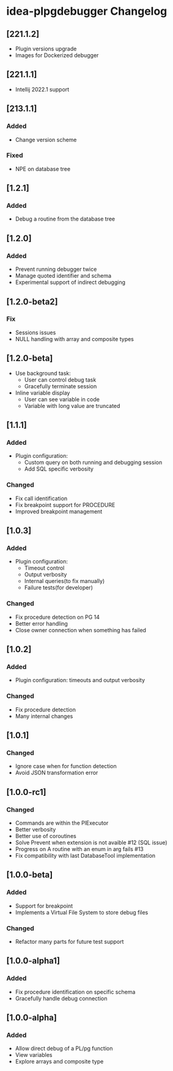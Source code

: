 <!-- Keep a Changelog guide -> https://keepachangelog.com -->

# idea-plpgdebugger Changelog

## [221.1.2]
- Plugin versions upgrade
- Images for Dockerized debugger

## [221.1.1]
- Intellij 2022.1 support

## [213.1.1]
### Added
- Change version scheme

### Fixed
- NPE on database tree

## [1.2.1]
### Added
- Debug a routine from the database tree

## [1.2.0]
### Added
- Prevent running debugger twice
- Manage quoted identifier and schema
- Experimental support of indirect debugging

## [1.2.0-beta2]
### Fix
- Sessions issues
- NULL handling with array and composite types

## [1.2.0-beta]
- Use background task:
  - User can control debug task
  - Gracefully terminate session
- Inline variable display
  - User can see variable in code
  - Variable with long value are truncated

## [1.1.1]
### Added
- Plugin configuration:
  - Custom query on both running and debugging session
  - Add SQL specific verbosity

### Changed
- Fix call identification
- Fix breakpoint support for PROCEDURE
- Improved breakpoint management

## [1.0.3]
### Added
- Plugin configuration:
  - Timeout control
  - Output verbosity
  - Internal queries(to fix manually)
  - Failure tests(for developer)

### Changed
- Fix procedure detection on PG 14
- Better error handling
- Close owner connection when something has failed

## [1.0.2]
### Added
- Plugin configuration: timeouts and output verbosity

### Changed
- Fix procedure detection
- Many internal changes

## [1.0.1]
### Changed
- Ignore case when for function detection
- Avoid JSON transformation error

## [1.0.0-rc1]
### Changed
- Commands are within the PlExecutor
- Better verbosity
- Better use of coroutines
- Solve Prevent when extension is not avaible #12 (SQL issue)
- Progress on A routine with an enum in arg fails #13
- Fix compatibility with last DatabaseTool implementation

## [1.0.0-beta]
### Added
- Support for breakpoint
- Implements a Virtual File System to store debug files

### Changed
- Refactor many parts for future test support

## [1.0.0-alpha1]
### Added
- Fix procedure identification on specific schema
- Gracefully handle debug connection

## [1.0.0-alpha]
### Added
- Allow direct debug of a PL/pg function
- View variables
- Explore arrays and composite type